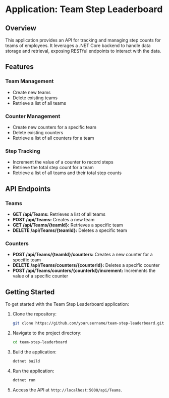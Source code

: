 # Application: Team Step Leaderboard

## Overview

This application provides an API for tracking and managing step counts for teams of employees. It leverages a .NET Core backend to handle data storage and retrieval, exposing RESTful endpoints to interact with the data.

## Features

### Team Management
- Create new teams
- Delete existing teams
- Retrieve a list of all teams

### Counter Management
- Create new counters for a specific team
- Delete existing counters
- Retrieve a list of all counters for a team

### Step Tracking
- Increment the value of a counter to record steps
- Retrieve the total step count for a team
- Retrieve a list of all teams and their total step counts

## API Endpoints

### Teams
- **GET /api/Teams:** Retrieves a list of all teams
- **POST /api/Teams:** Creates a new team
- **GET /api/Teams/{teamId}:** Retrieves a specific team
- **DELETE /api/Teams/{teamId}:** Deletes a specific team

### Counters
- **POST /api/Teams/{teamId}/counters:** Creates a new counter for a specific team
- **DELETE /api/Teams/counters/{counterId}:** Deletes a specific counter
- **POST /api/Teams/counters/{counterId}/increment:** Increments the value of a specific counter

## Getting Started

To get started with the Team Step Leaderboard application:

1. Clone the repository:
    ```bash
    git clone https://github.com/yourusername/team-step-leaderboard.git
    ```

2. Navigate to the project directory:
    ```bash
    cd team-step-leaderboard
    ```

3. Build the application:
    ```bash
    dotnet build
    ```

4. Run the application:
    ```bash
    dotnet run
    ```

5. Access the API at `http://localhost:5000/api/Teams`.
